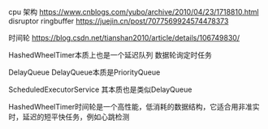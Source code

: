 cpu 架构
https://www.cnblogs.com/yubo/archive/2010/04/23/1718810.html
disruptor ringbuffer
https://juejin.cn/post/7077569924574478373

时间轮
https://blog.csdn.net/tianshan2010/article/details/106749830/

HashedWheelTimer本质上也是一个延迟队列
数据轮询定时任务

DelayQueue DelayQueue本质是PriorityQueue

ScheduledExecutorService 其本质也是类似DelayQueue

HashedWheelTimer时间轮是一个高性能，低消耗的数据结构，它适合用非准实时，延迟的短平快任务，例如心跳检测